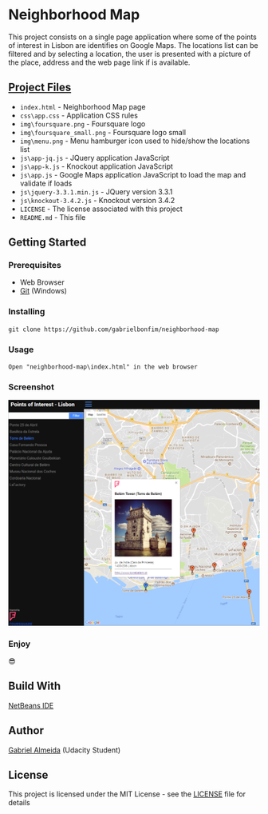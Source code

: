 # Neighborhood Map
This project consists on a single page application where some of the points of interest in Lisbon are identifies on Google Maps. The locations list can be filtered and by selecting a location, the user is presented with a picture of the place, address and the web page link if is available.

## [Project Files](https://github.com/gabrielbonfim/neighborhood-map)
- `index.html` - Neighborhood Map page
- `css\app.css` - Application CSS rules
- `img\foursquare.png` - Foursquare logo
- `img\foursquare_small.png` - Foursquare logo small
- `img\menu.png` - Menu hamburger icon used to hide/show the locations list
- `js\app-jq.js` - JQuery application JavaScript
- `js\app-k.js` - Knockout application JavaScript
- `js\app.js` - Google Maps application JavaScript to load the map and validate if loads
- `js\jquery-3.3.1.min.js` - JQuery version 3.3.1
- `js\knockout-3.4.2.js` - Knockout version 3.4.2
- `LICENSE` - The license associated with this project
- `README.md` - This file

## Getting Started
### Prerequisites
- Web Browser
- [Git](https://gitforwindows.org/) (Windows)

### Installing
```
git clone https://github.com/gabrielbonfim/neighborhood-map
```

### Usage
```
Open "neighborhood-map\index.html" in the web browser
```
### Screenshot
![image1](/img/app.png)

### Enjoy
&#128526;

## Build With
[NetBeans IDE](https://netbeans.org/)

## Author
[Gabriel Almeida](https://www.linkedin.com/in/gabriel-bonfim-almeida/) (Udacity Student)

## License
This project is licensed under the MIT License - see the [LICENSE](https://github.com/gabrielbonfim/movie-trailer-website/blob/master/LICENSE) file for details